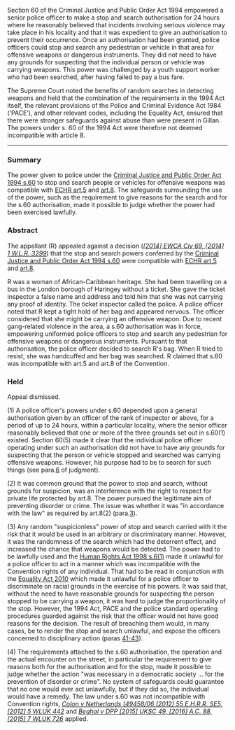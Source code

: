 Section 60 of the Criminal Justice and Public Order Act 1994 empowered a senior police officer to make a stop and search authorisation for 24 hours where he reasonably believed that incidents involving serious violence may take place in his locality and that it was expedient to give an authorisation to prevent their occurrence. Once an authorisation had been granted, police officers could stop and search any pedestrian or vehicle in that area for offensive weapons or dangerous instruments. They did not need to have any grounds for suspecting that the individual person or vehicle was carrying weapons. This power was challenged by a youth support worker who had been searched, after having failed to pay a bus fare.

The Supreme Court noted the benefits of random searches in detecting weapons and held that the combination of the requirements in the 1994 Act itself, the relevant provisions of the Police and Criminal Evidence Act 1984 (‘PACE’), and other relevant codes, including the Equality Act, ensured that there were stronger safeguards against abuse than were present in Gillan. The powers under s. 60 of the 1994 Act were therefore not deemed incompatible with article 8.

---

### Summary

The power given to police under the [Criminal Justice and Public Order Act 1994 s.60](https://uk.westlaw.com/Document/IBD952F60E44811DA8D70A0E70A78ED65/View/FullText.html?originationContext=document&transitionType=DocumentItem&ppcid=56336bbe4fd04121abf9e1f7cd1b8996&contextData=(sc.Default)) to stop and search people or vehicles for offensive weapons was compatible with [ECHR art.5](https://uk.westlaw.com/Document/I8241ED61EE3C4D77BE2C280D3AC956DC/View/FullText.html?originationContext=document&transitionType=DocumentItem&ppcid=56336bbe4fd04121abf9e1f7cd1b8996&contextData=(sc.Default)) and [art.8](https://uk.westlaw.com/Document/I13AEBA7190CB4FD6878845F048D2A987/View/FullText.html?originationContext=document&transitionType=DocumentItem&ppcid=56336bbe4fd04121abf9e1f7cd1b8996&contextData=(sc.Default)). The safeguards surrounding the use of the power, such as the requirement to give reasons for the search and for the s.60 authorisation, made it possible to judge whether the power had been exercised lawfully.

### Abstract

The appellant (R) appealed against a decision (_[[2014] EWCA Civ 69, [2014] 1 W.L.R. 3299](https://uk.westlaw.com/Document/IF6443A508DF411E38F9AAD020981D9DC/View/FullText.html?originationContext=document&transitionType=DocumentItem&ppcid=56336bbe4fd04121abf9e1f7cd1b8996&contextData=(sc.Default))_) that the stop and search powers conferred by the [Criminal Justice and Public Order Act 1994 s.60](https://uk.westlaw.com/Document/IBD952F60E44811DA8D70A0E70A78ED65/View/FullText.html?originationContext=document&transitionType=DocumentItem&ppcid=56336bbe4fd04121abf9e1f7cd1b8996&contextData=(sc.Default)) were compatible with [ECHR art.5](https://uk.westlaw.com/Document/I8241ED61EE3C4D77BE2C280D3AC956DC/View/FullText.html?originationContext=document&transitionType=DocumentItem&ppcid=56336bbe4fd04121abf9e1f7cd1b8996&contextData=(sc.Default)) and [art.8](https://uk.westlaw.com/Document/I13AEBA7190CB4FD6878845F048D2A987/View/FullText.html?originationContext=document&transitionType=DocumentItem&ppcid=56336bbe4fd04121abf9e1f7cd1b8996&contextData=(sc.Default)).

R was a woman of African-Caribbean heritage. She had been travelling on a bus in the London borough of Haringey without a ticket. She gave the ticket inspector a false name and address and told him that she was not carrying any proof of identity. The ticket inspector called the police. A police officer noted that R kept a tight hold of her bag and appeared nervous. The officer considered that she might be carrying an offensive weapon. Due to recent gang-related violence in the area, a s.60 authorisation was in force, empowering uniformed police officers to stop and search any pedestrian for offensive weapons or dangerous instruments. Pursuant to that authorisation, the police officer decided to search R's bag. When R tried to resist, she was handcuffed and her bag was searched. R claimed that s.60 was incompatible with art.5 and art.8 of the Convention.

### Held

Appeal dismissed.

(1) A police officer's powers under s.60 depended upon a general authorisation given by an officer of the rank of inspector or above, for a period of up to 24 hours, within a particular locality, where the senior officer reasonably believed that one or more of the three grounds set out in s.60(1) existed. Section 60(5) made it clear that the individual police officer operating under such an authorisation did not have to have any grounds for suspecting that the person or vehicle stopped and searched was carrying offensive weapons. However, his purpose had to be to search for such things (see para.[6](javascript:void(0); "View judgment paragraphs") of judgment).

(2) It was common ground that the power to stop and search, without grounds for suspicion, was an interference with the right to respect for private life protected by art.8. The power pursued the legitimate aim of preventing disorder or crime. The issue was whether it was "in accordance with the law" as required by art.8(2) (para.[3](javascript:void(0); "View judgment paragraphs")).

(3) Any random "suspicionless" power of stop and search carried with it the risk that it would be used in an arbitrary or discriminatory manner. However, it was the randomness of the search which had the deterrent effect, and increased the chance that weapons would be detected. The power had to be lawfully used and the [Human Rights Act 1998 s.6(1)](https://uk.westlaw.com/Document/I2B278DA1E45011DA8D70A0E70A78ED65/View/FullText.html?originationContext=document&transitionType=DocumentItem&ppcid=56336bbe4fd04121abf9e1f7cd1b8996&contextData=(sc.Default)) made it unlawful for a police officer to act in a manner which was incompatible with the Convention rights of any individual. That had to be read in conjunction with the [Equality Act 2010](https://uk.westlaw.com/Document/I41441D70491811DFA976CC93D6A34407/View/FullText.html?originationContext=document&transitionType=DocumentItem&ppcid=56336bbe4fd04121abf9e1f7cd1b8996&contextData=(sc.Default)) which made it unlawful for a police officer to discriminate on racial grounds in the exercise of his powers. It was said that, without the need to have reasonable grounds for suspecting the person stopped to be carrying a weapon, it was hard to judge the proportionality of the stop. However, the 1994 Act, PACE and the police standard operating procedures guarded against the risk that the officer would not have good reasons for the decision. The result of breaching them would, in many cases, be to render the stop and search unlawful, and expose the officers concerned to disciplinary action (paras [41-43](javascript:void(0); "View judgment paragraphs")).

(4) The requirements attached to the s.60 authorisation, the operation and the actual encounter on the street, in particular the requirement to give reasons both for the authorisation and for the stop, made it possible to judge whether the action "was necessary in a democratic society ... for the prevention of disorder or crime". No system of safeguards could guarantee that no one would ever act unlawfully, but if they did so, the individual would have a remedy. The law under s.60 was not incompatible with Convention rights, _[Colon v Netherlands (49458/06 (2012) 55 E.H.R.R. SE5, [2012] 5 WLUK 442](https://uk.westlaw.com/Document/I61160430D52311E1A085ACF643AAFD83/View/FullText.html?originationContext=document&transitionType=DocumentItem&ppcid=56336bbe4fd04121abf9e1f7cd1b8996&contextData=(sc.Default))_ and _[Beghal v DPP [2015] UKSC 49, [2016] A.C. 88, [2015] 7 WLUK 726](https://uk.westlaw.com/Document/I61DD0810305F11E5A33281B869303887/View/FullText.html?originationContext=document&transitionType=DocumentItem&ppcid=56336bbe4fd04121abf9e1f7cd1b8996&contextData=(sc.Default))_ applied.